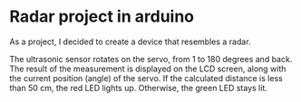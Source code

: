 # Radar project in arduino

As a project, I decided to create a device that resembles a radar.

The ultrasonic sensor rotates on the servo, from 1 to 180 degrees and back. The result of the measurement is displayed on the LCD screen, along with the current position (angle) of the servo. If the calculated distance is less than 50 cm, the red LED lights up. Otherwise, the green LED stays lit.
